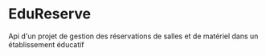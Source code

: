 # EduReserve
Api d'un projet de gestion des réservations de salles et de matériel dans un établissement éducatif
